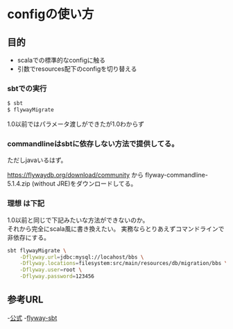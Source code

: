 # configの使い方

## 目的
- scalaでの標準的なconfigに触る
- 引数でresources配下のconfigを切り替える


### sbtでの実行
```bash
$ sbt
$ flywayMigrate
```

1.0以前ではパラメータ渡しができたが1.0わからず

### commandlineはsbtに依存しない方法で提供してる。
ただしjavaいるはず。

https://flywaydb.org/download/community から
flyway-commandline-5.1.4.zip (without JRE)をダウンロードしてる。


### 理想 は下記

1.0以前と同じで下記みたいな方法ができないのか。  
それから完全にscala風に書き換えたい。
実務ならとりあえずコマンドラインで非依存にする。
```bash
sbt flywayMigrate \
    -Dflyway.url=jdbc:mysql://locahost/bbs \
    -Dflyway.locations=filesystem:src/main/resources/db/migration/bbs \
    -Dflyway.user=root \
    -Dflyway.password=123456
```


## 参考URL
-[公式](https://flywaydb.org/)
-[flyway-sbt](https://github.com/flyway/flyway-sbt)
